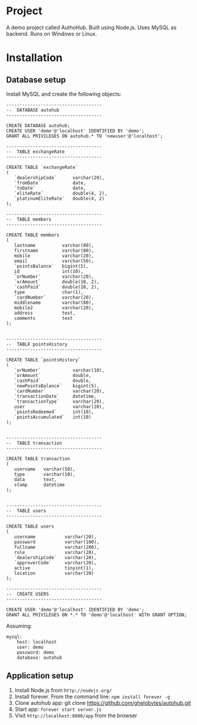 # Project
A demo project called AuthoHub. Built using Node.js. Uses MySQL as backend. Runs on Windows or Linux.

# Installation

## Database setup

Install MySQL and create the following objects:

```
------------------------------------
--  DATABASE autohub
------------------------------------

CREATE DATABASE autohub;
CREATE USER 'demo'@'localhost' IDENTIFIED BY 'demo';
GRANT ALL PRIVILEGES ON autohub.* TO 'newuser'@'localhost';

------------------------------------
--  TABLE exchangeRate
------------------------------------

CREATE TABLE `exchangeRate`
(
   `dealershipCode`      varchar(20),
   `fromDate`            date,
   `toDate`              date,
   `eliteRate`           double(4, 2),
   `platinumEliteRate`   double(4, 2)
);

------------------------------------
--  TABLE members
------------------------------------

CREATE TABLE members
(
   lastname          varchar(80),
   firstname         varchar(80),
   mobile            varchar(20),
   email             varchar(50),
   `pointsBalance`   bigint(5),
   id                int(10),
   `orNumber`        varchar(20),
   `orAmount`        double(10, 2),
   `cashPaid`        double(10, 2),
   type              char(1),
   `cardNumber`      varchar(20),
   middlename        varchar(80),
   mobile2           varchar(20),
   address           text,
   comments          text
);


------------------------------------
--  TABLE pointsHistory
------------------------------------

CREATE TABLE `pointsHistory`
(
   `orNumber`            varchar(10),
   `orAmount`            double,
   `cashPaid`            double,
   `newPointsBalance`    bigint(5),
   `cardNumber`          varchar(20),
   `transactionDate`     datetime,
   `transactionType`     varchar(20),
   user                  varchar(20),
   `pointsRedeemed`      int(10),
   `pointsAccumulated`   int(10)
);


------------------------------------
--  TABLE transaction
------------------------------------

CREATE TABLE transaction
(
   username   varchar(50),
   type       varchar(10),
   data       text,
   stamp      datetime
);


------------------------------------
--  TABLE users
------------------------------------

CREATE TABLE users
(
   username           varchar(20),
   password           varchar(100),
   fullname           varchar(200),
   role               varchar(20),
   `dealershipCode`   varchar(20),
   `approverCode`     varchar(20),
   active             tinyint(1),
   location           varchar(20)
);

------------------------------------
--  CREATE USERS
------------------------------------

CREATE USER 'demo'@'localhost' IDENTIFIED BY 'demo';
GRANT ALL PRIVILEGES ON *.* TO 'demo'@'localhost' WITH GRANT OPTION;

```

Assuming:

```
mysql:
    host: localhost
    user: demo
    password: demo
    database: autohub
```

## Application setup

1. Install Node.js from ```http://nodejs.org/```
2. Install forever. From the command line: ```npm install forever -g```
3. Clone autohub app: git clone https://github.com/ghelobytes/autohub.git
4. Start app: ```forever start server.js```
5. Visit ```http://localhost:8080/app``` from the browser
